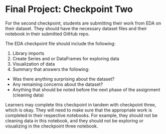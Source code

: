 # Final Project: Checkpoint Two

For the second checkpoint, students are submitting their work from EDA on their dataset. They should have the necessary dataset files and their notebook in their submitted GitHub repo.

The EDA checkpoint file should include the following:
1. Library imports
1. Create Series and or DataFrames for exploring data
1. Visualization of data
1. Summary that answers the following:
  - Was there anything surprising about the dataset?
  - Any remaining concerns about the dataset?
  - Anything that should be noted before the next phase of the assignment (cleaning data)

Learners may complete this checkpoint in tandem with checkpoint three, which is okay. They will need to make sure that the appropriate work is completed in their respective notebooks. For example, they should not be cleaning data in this notebook, and they should not be exploring or visualizing in the checkpoint three notebook.
